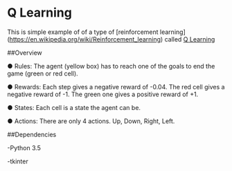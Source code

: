# Q Learning

This is simple example of of a type of [reinforcement learning] (https://en.wikipedia.org/wiki/Reinforcement_learning) called [Q Learning](https://en.wikipedia.org/wiki/Q-learning)

##Overview

● Rules: The agent (yellow box) has to reach one of the goals to end the game (green or red cell).

● Rewards: Each step gives a negative reward of -0.04. The red cell gives a negative reward of -1. The green one gives a positive reward of +1.

● States: Each cell is a state the agent can be.

● Actions: There are only 4 actions. Up, Down, Right, Left.

##Dependencies

-Python 3.5

-tkinter



